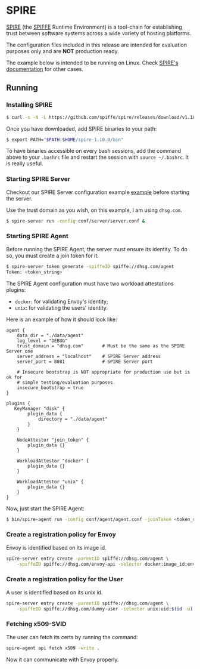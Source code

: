 # SPIRE

[SPIRE](https://github.com/spiffe/spire) (the [SPIFFE](https://github.com/spiffe/spiffe) Runtime Environment) is a tool-chain for establishing trust between software systems across a wide variety of hosting platforms.

The configuration files included in this release are intended for evaluation
purposes only and are **NOT** production ready.

The example below is intended to be running on Linux. Check [SPIRE's documentation](https://spiffe.io/docs/latest/try/) for other cases.

## Running

### Installing SPIRE

```bash
$ curl -s -N -L https://github.com/spiffe/spire/releases/download/v1.10.0/spire-1.10.0-linux-amd64-musl.tar.gz | tar xz
```

Once you have downloaded, add SPIRE binaries to your path:

```bash
$ export PATH="$PATH:$HOME/spire-1.10.0/bin"
```

To have binaries accessible on every bash sessions, add the command above to your `.bashrc` file and restart the session with `source ~/.bashrc`. It is really useful.

### Starting SPIRE Server

Checkout our SPIRE Server configuration example [example](https://github.com/davihsg/tcc/blob/main/spire/conf/server/server.conf) before starting the server.

Use the trust domain as you wish, on this example, I am using `dhsg.com`.

```bash
$ spire-server run -config conf/server/server.conf &
```

### Starting SPIRE Agent

Before running the SPIRE Agent, the server must ensure its identity. To do so, you must create a join token for it:

```bash
$ spire-server token generate -spiffeID spiffe://dhsg.com/agent
Token: <token_string>
```

The SPIRE Agent configuration must have two workload attestations plugins:

- `docker`: for validating Envoy's identity;
- `unix`: for validating the users' identity.

Here is an example of how it should look like:

```
agent {
    data_dir = "./data/agent"
    log_level = "DEBUG"
    trust_domain = "dhsg.com"       # Must be the same as the SPIRE Server one
    server_address = "localhost"    # SPIRE Server address
    server_port = 8081              # SPIRE Server port

    # Insecure bootstrap is NOT appropriate for production use but is ok for 
    # simple testing/evaluation purposes.
    insecure_bootstrap = true
}

plugins {
   KeyManager "disk" {
        plugin_data {
            directory = "./data/agent"
        }
    }

    NodeAttestor "join_token" {
        plugin_data {}
    }

    WorkloadAttestor "docker" {
        plugin_data {}
    }

    WorkloadAttestor "unix" {
        plugin_data {}
    }
}
```

Now, just start the SPIRE Agent:

```bash
$ bin/spire-agent run -config conf/agent/agent.conf -joinToken <token_string> &
```

### Create a registration policy for Envoy

Envoy is identified based on its image id.

```bash
spire-server entry create -parentID spiffe://dhsg.com/agent \
    -spiffeID spiffe://dhsg.com/envoy-api -selector docker:image_id:envoyproxy/envoy:contrib-v1.29.1
```

### Create a registration policy for the User

A user is identified based on its unix id.

```bash
spire-server entry create -parentID spiffe://dhsg.com/agent \
    -spiffeID spiffe://dhsg.com/dummy-user -selector unix:uid:$(id -u)
```

### Fetching x509-SVID

The user can fetch its certs by running the command:

```bash
spire-agent api fetch x509 -write .
```

Now it can communicate with Envoy properly.
